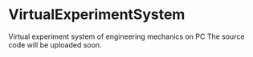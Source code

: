 # VirtualExperimentSystem
Virtual experiment system of engineering mechanics on PC
The source code will be uploaded soon.
